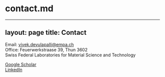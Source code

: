 # contact.md
---
layout: page
title: Contact
---

Email: vivek.devulapalli@empa.ch  
Office: Feuerwerkstraase 39, Thun 3602  
Swiss Federal Laboratories for Material Science and Technology

[Google Scholar](https://scholar.google.com/citations?user=TE3lrxoAAAAJ&hl=en)  
[LinkedIn](https://www.linkedin.com/in/vivek-devulapalli-stem/)